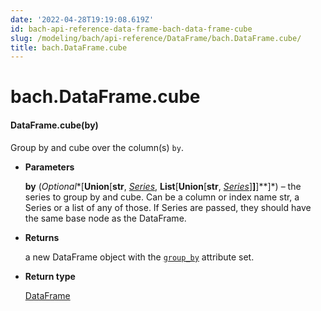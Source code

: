 ```yaml
---
date: '2022-04-28T19:19:08.619Z'
id: bach-api-reference-data-frame-bach-data-frame-cube
slug: /modeling/bach/api-reference/DataFrame/bach.DataFrame.cube/
title: bach.DataFrame.cube
---
```


# bach.DataFrame.cube


#### DataFrame.cube(by)
Group by and cube over the column(s) `by`.


* **Parameters**

    **by** (*Optional**[**Union**[**str**, *[*Series*](/docs/modeling/bach/api-reference/Series/bach.Series/#bach.Series)*, **List**[**Union**[**str**, *[*Series*](/docs/modeling/bach/api-reference/Series/bach.Series/#bach.Series)*]**]**]**]*) – the series to group by and cube. Can be a column or index name str, a Series or a list
    of any of those. If Series are passed, they should have the same base node as the DataFrame.



* **Returns**

    a new DataFrame object with the [`group_by`](/docs/modeling/bach/api-reference/DataFrame/bach.DataFrame.group-by/#bach.DataFrame.group-by) attribute set.



* **Return type**

    [DataFrame](/docs/modeling/bach/api-reference/DataFrame/bach.DataFrame/#bach.DataFrame)


<!-- !! processed by numpydoc !! -->
